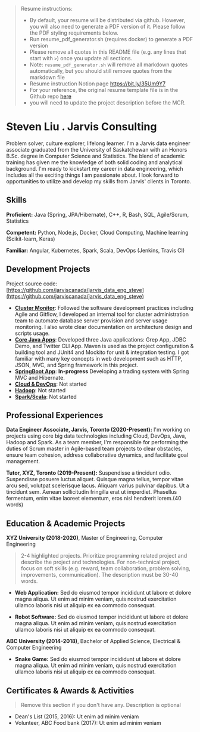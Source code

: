 > Resume instructions:
> - By default, your resume will be distributed via github. However, you will also need to generate a PDF version of it. Please follow the PDF styling requirements below.
> - Run resume_pdf_generator.sh (requires docker) to generate a PDF version
> - Please remove all quotes in this README file (e.g. any lines that start with `>`) once you update all sections.
> - Note: `resume_pdf_generator.sh` will remove all markdown quotes automatically, but you should still remove quotes from the markdown file
> - Resume instruction Notion page https://bit.ly/35Um9Y7
> - For your reference, the original resume template file is in the Github repo [here](https://github.com/jarviscanada/jarvis_resume_builder/blob/master/resume_template.md)
> - you will need to update the project description before the MCR.

# Steven Liu . Jarvis Consulting

Problem solver, culture explorer, lifelong learner. I'm a Jarvis data engineer associate graduated from the University of Saskatchewan with an Honors B.Sc. degree in Computer Science and Statistics. The blend of academic training has given me the knowledge of both solid coding and analytical background. I'm ready to kickstart my career in data engineering, which includes all the exciting things I am passionate about. I look forward to opportunities to utilize and develop my skills from Jarvis' clients in Toronto.

## Skills

**Proficient:** Java (Spring, JPA/Hibernate), C++, R, Bash, SQL, Agile/Scrum, Statistics

**Competent:** Python, Node.js, Docker, Cloud Computing, Machine learning (Scikit-learn, Keras) 

**Familiar:** Angular, Kubernetes, Spark, Scala, DevOps (Jenkins, Travis CI) 

## Development Projects

Project source code: [https://github.com/jarviscanada/jarvis_data_eng_steve](https://github.com/jarviscanada/jarvis_data_eng_steve)

- **[Cluster Monitor](./linux_sql)**: Followed the software development practices including Agile and Gitflow, I developed an internal tool for cluster administration team to automate database server provision and server usage monitoring. I also wrote clear documentation on architecture design and scripts usage.
- **[Core Java Apps](./core_java)**: Developed three Java applications: Grep App, JDBC Demo, and Twitter CLI App. Maven is used as the project configuration & building tool and JUnit4 and Mockito for unit & integration testing. I got familiar with many key concepts in web development such as HTTP, JSON, MVC, and Spring framework in this project.
- **[SpringBoot App](./springboot)**: **In-progress** Developing a trading system with Spring MVC and Hibernate.
- **[Cloud & DevOps](./cloud_devops)**: Not started
- **[Hadoop](./hadoop)**: Not started
- **[Spark/Scala](./spark)**:  Not started

## Professional Experiences

**Data Engineer Associate, Jarvis, Toronto (2020-Present):** I'm working on projects using core big data technologies including Cloud, DevOps, Java, Hadoop and Spark. As a team member, I'm responsible for performing the duties of Scrum master in Agile-based team projects to clear obstacles, ensure team cohesion, address collaborative dynamics, and facilitate goal management.

**Tutor, XYZ, Toronto (2019-Present):** Suspendisse a tincidunt odio. Suspendisse posuere luctus aliquet. Quisque magna tellus, tempor vitae arcu sed, volutpat scelerisque lacus. Aliquam varius pulvinar dapibus. Ut a tincidunt sem. Aenean sollicitudin fringilla erat ut imperdiet. Phasellus fermentum, enim vitae laoreet elementum, eros nisl hendrerit lorem.(40 words)

## Education & Academic Projects

**XYZ University (2018-2020)**, Master of Engineering, Computer Engineering

> 2-4 highlighted projects. Prioritize programming related project and describe the project and technologies. For non-technical project, focus on soft skills (e.g. reward, team collaboration, problem solving, improvements, communication). The description must be 30-40 words. 

- **Web Application:** Sed do eiusmod tempor incididunt ut labore et dolore magna aliqua. Ut enim ad minim veniam, quis nostrud exercitation ullamco laboris nisi ut aliquip ex ea commodo consequat.

- **Robot Software:** Sed do eiusmod tempor incididunt ut labore et dolore magna aliqua. Ut enim ad minim veniam, quis nostrud exercitation ullamco laboris nisi ut aliquip ex ea commodo consequat.

**ABC University (2014-2018)**, Bachelor of Applied Science, Electrical & Computer Engineering

- **Snake Game:** Sed do eiusmod tempor incididunt ut labore et dolore magna aliqua. Ut enim ad minim veniam, quis nostrud exercitation ullamco laboris nisi ut aliquip ex ea commodo consequat.

## Certificates & Awards & Activities

> Remove this section if you don't have any. Description is optional

- Dean's List (2015, 2016): Ut enim ad minim veniam
- Volunteer, ABC Food bank (2017): Ut enim ad minim veniam
